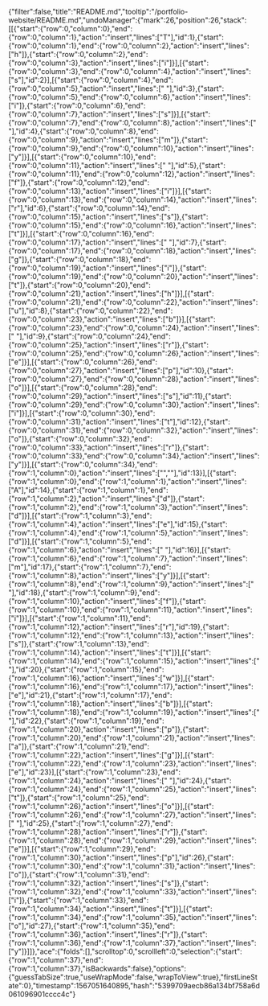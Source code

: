 {"filter":false,"title":"README.md","tooltip":"/portfolio-website/README.md","undoManager":{"mark":26,"position":26,"stack":[[{"start":{"row":0,"column":0},"end":{"row":0,"column":1},"action":"insert","lines":["T"],"id":1},{"start":{"row":0,"column":1},"end":{"row":0,"column":2},"action":"insert","lines":["h"]},{"start":{"row":0,"column":2},"end":{"row":0,"column":3},"action":"insert","lines":["i"]}],[{"start":{"row":0,"column":3},"end":{"row":0,"column":4},"action":"insert","lines":["s"],"id":2}],[{"start":{"row":0,"column":4},"end":{"row":0,"column":5},"action":"insert","lines":[" "],"id":3},{"start":{"row":0,"column":5},"end":{"row":0,"column":6},"action":"insert","lines":["i"]},{"start":{"row":0,"column":6},"end":{"row":0,"column":7},"action":"insert","lines":["s"]}],[{"start":{"row":0,"column":7},"end":{"row":0,"column":8},"action":"insert","lines":[" "],"id":4},{"start":{"row":0,"column":8},"end":{"row":0,"column":9},"action":"insert","lines":["m"]},{"start":{"row":0,"column":9},"end":{"row":0,"column":10},"action":"insert","lines":["y"]}],[{"start":{"row":0,"column":10},"end":{"row":0,"column":11},"action":"insert","lines":[" "],"id":5},{"start":{"row":0,"column":11},"end":{"row":0,"column":12},"action":"insert","lines":["f"]},{"start":{"row":0,"column":12},"end":{"row":0,"column":13},"action":"insert","lines":["i"]}],[{"start":{"row":0,"column":13},"end":{"row":0,"column":14},"action":"insert","lines":["r"],"id":6},{"start":{"row":0,"column":14},"end":{"row":0,"column":15},"action":"insert","lines":["s"]},{"start":{"row":0,"column":15},"end":{"row":0,"column":16},"action":"insert","lines":["t"]}],[{"start":{"row":0,"column":16},"end":{"row":0,"column":17},"action":"insert","lines":[" "],"id":7},{"start":{"row":0,"column":17},"end":{"row":0,"column":18},"action":"insert","lines":["g"]},{"start":{"row":0,"column":18},"end":{"row":0,"column":19},"action":"insert","lines":["i"]},{"start":{"row":0,"column":19},"end":{"row":0,"column":20},"action":"insert","lines":["t"]},{"start":{"row":0,"column":20},"end":{"row":0,"column":21},"action":"insert","lines":["h"]}],[{"start":{"row":0,"column":21},"end":{"row":0,"column":22},"action":"insert","lines":["u"],"id":8},{"start":{"row":0,"column":22},"end":{"row":0,"column":23},"action":"insert","lines":["b"]}],[{"start":{"row":0,"column":23},"end":{"row":0,"column":24},"action":"insert","lines":[" "],"id":9},{"start":{"row":0,"column":24},"end":{"row":0,"column":25},"action":"insert","lines":["r"]},{"start":{"row":0,"column":25},"end":{"row":0,"column":26},"action":"insert","lines":["e"]}],[{"start":{"row":0,"column":26},"end":{"row":0,"column":27},"action":"insert","lines":["p"],"id":10},{"start":{"row":0,"column":27},"end":{"row":0,"column":28},"action":"insert","lines":["o"]}],[{"start":{"row":0,"column":28},"end":{"row":0,"column":29},"action":"insert","lines":["s"],"id":11},{"start":{"row":0,"column":29},"end":{"row":0,"column":30},"action":"insert","lines":["i"]}],[{"start":{"row":0,"column":30},"end":{"row":0,"column":31},"action":"insert","lines":["t"],"id":12},{"start":{"row":0,"column":31},"end":{"row":0,"column":32},"action":"insert","lines":["o"]},{"start":{"row":0,"column":32},"end":{"row":0,"column":33},"action":"insert","lines":["r"]},{"start":{"row":0,"column":33},"end":{"row":0,"column":34},"action":"insert","lines":["y"]}],[{"start":{"row":0,"column":34},"end":{"row":1,"column":0},"action":"insert","lines":["",""],"id":13}],[{"start":{"row":1,"column":0},"end":{"row":1,"column":1},"action":"insert","lines":["A"],"id":14},{"start":{"row":1,"column":1},"end":{"row":1,"column":2},"action":"insert","lines":["d"]},{"start":{"row":1,"column":2},"end":{"row":1,"column":3},"action":"insert","lines":["d"]}],[{"start":{"row":1,"column":3},"end":{"row":1,"column":4},"action":"insert","lines":["e"],"id":15},{"start":{"row":1,"column":4},"end":{"row":1,"column":5},"action":"insert","lines":["d"]}],[{"start":{"row":1,"column":5},"end":{"row":1,"column":6},"action":"insert","lines":[" "],"id":16}],[{"start":{"row":1,"column":6},"end":{"row":1,"column":7},"action":"insert","lines":["m"],"id":17},{"start":{"row":1,"column":7},"end":{"row":1,"column":8},"action":"insert","lines":["y"]}],[{"start":{"row":1,"column":8},"end":{"row":1,"column":9},"action":"insert","lines":[" "],"id":18},{"start":{"row":1,"column":9},"end":{"row":1,"column":10},"action":"insert","lines":["f"]},{"start":{"row":1,"column":10},"end":{"row":1,"column":11},"action":"insert","lines":["i"]}],[{"start":{"row":1,"column":11},"end":{"row":1,"column":12},"action":"insert","lines":["r"],"id":19},{"start":{"row":1,"column":12},"end":{"row":1,"column":13},"action":"insert","lines":["s"]},{"start":{"row":1,"column":13},"end":{"row":1,"column":14},"action":"insert","lines":["t"]}],[{"start":{"row":1,"column":14},"end":{"row":1,"column":15},"action":"insert","lines":[" "],"id":20},{"start":{"row":1,"column":15},"end":{"row":1,"column":16},"action":"insert","lines":["w"]}],[{"start":{"row":1,"column":16},"end":{"row":1,"column":17},"action":"insert","lines":["e"],"id":21},{"start":{"row":1,"column":17},"end":{"row":1,"column":18},"action":"insert","lines":["b"]}],[{"start":{"row":1,"column":18},"end":{"row":1,"column":19},"action":"insert","lines":[" "],"id":22},{"start":{"row":1,"column":19},"end":{"row":1,"column":20},"action":"insert","lines":["p"]},{"start":{"row":1,"column":20},"end":{"row":1,"column":21},"action":"insert","lines":["a"]},{"start":{"row":1,"column":21},"end":{"row":1,"column":22},"action":"insert","lines":["g"]}],[{"start":{"row":1,"column":22},"end":{"row":1,"column":23},"action":"insert","lines":["e"],"id":23}],[{"start":{"row":1,"column":23},"end":{"row":1,"column":24},"action":"insert","lines":[" "],"id":24},{"start":{"row":1,"column":24},"end":{"row":1,"column":25},"action":"insert","lines":["t"]},{"start":{"row":1,"column":25},"end":{"row":1,"column":26},"action":"insert","lines":["o"]}],[{"start":{"row":1,"column":26},"end":{"row":1,"column":27},"action":"insert","lines":[" "],"id":25},{"start":{"row":1,"column":27},"end":{"row":1,"column":28},"action":"insert","lines":["r"]},{"start":{"row":1,"column":28},"end":{"row":1,"column":29},"action":"insert","lines":["e"]}],[{"start":{"row":1,"column":29},"end":{"row":1,"column":30},"action":"insert","lines":["p"],"id":26},{"start":{"row":1,"column":30},"end":{"row":1,"column":31},"action":"insert","lines":["o"]},{"start":{"row":1,"column":31},"end":{"row":1,"column":32},"action":"insert","lines":["s"]},{"start":{"row":1,"column":32},"end":{"row":1,"column":33},"action":"insert","lines":["i"]},{"start":{"row":1,"column":33},"end":{"row":1,"column":34},"action":"insert","lines":["t"]}],[{"start":{"row":1,"column":34},"end":{"row":1,"column":35},"action":"insert","lines":["o"],"id":27},{"start":{"row":1,"column":35},"end":{"row":1,"column":36},"action":"insert","lines":["r"]},{"start":{"row":1,"column":36},"end":{"row":1,"column":37},"action":"insert","lines":["y"]}]]},"ace":{"folds":[],"scrolltop":0,"scrollleft":0,"selection":{"start":{"row":1,"column":37},"end":{"row":1,"column":37},"isBackwards":false},"options":{"guessTabSize":true,"useWrapMode":false,"wrapToView":true},"firstLineState":0},"timestamp":1567051640895,"hash":"5399709aecb86a134bf758a6d061096901cccc4c"}
